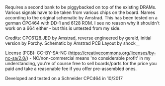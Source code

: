 Requires a second bank to be piggybacked on top of the existing DRAMs. Various signals have to be taken from various chips on the board. Names according to the original schematic by Amstrad.
This has been tested on a german CPC464 with DD-1 and 6128 ROM. I see no reason why it shouldn't work on a 664 either - but this is untested from my side.

Credits: 
CPC6128.JED by Amstrad, reverse engineered by gerald, initial version by Porchy.
Schematic by Amstrad
PCB Layout by shock__

License (PCB): CC-BY-SA-NC (https://creativecommons.org/licenses/by-nc-sa/2.0/) - NC/non-commercial means 'no considerable profit' in my understanding, you're of course free to sell boards/parts for the price you paid and take a reasonable fee if you offer pre-assembled ones.

Developed and tested on a Schneider CPC464 in 10/2017
